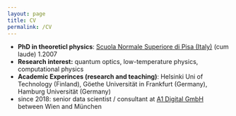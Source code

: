 ```yaml
---
layout: page
title: CV
permalink: /CV
---
```

- **PhD in theoreticl physics**: [Scuola Normale Superiore di Pisa (Italy)](http://www.sns.it) (cum laude) 1.2007
- **Research interest:** quantum optics, low-temperature physics, computational physics
- **Academic Experinces (research and teaching)**: Helsinki Uni of Technology (Finland), Göethe Universität in Frankfurt (Germany), Hamburg Universität (Germany)
- since 2018: senior data scientist / consultant at [A1 Digital GmbH](http://a1.digital) between Wien and München

